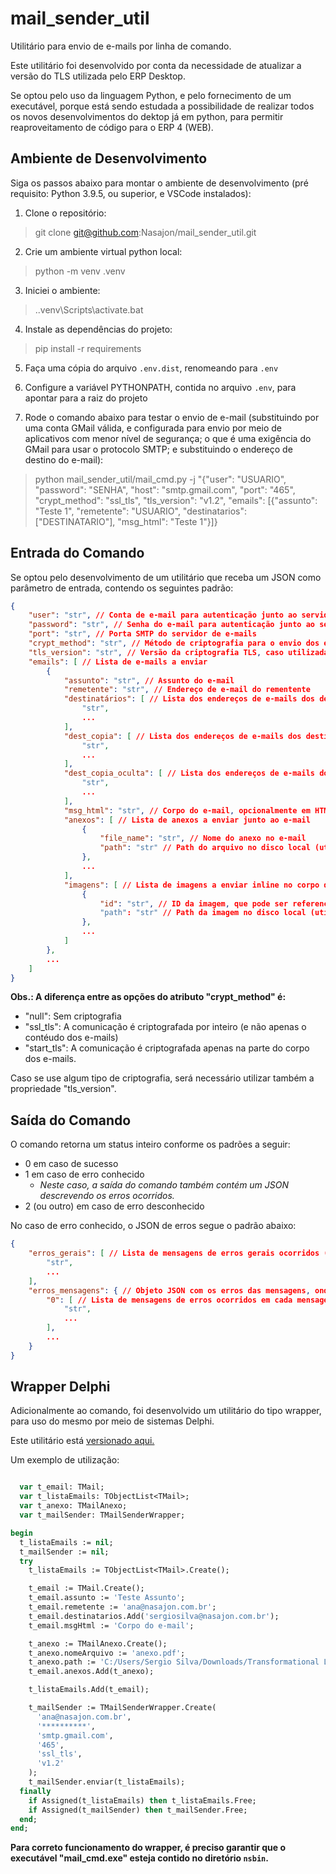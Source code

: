 # mail_sender_util
Utilitário para envio de e-mails por linha de comando.

Este utilitário foi desenvolvido por conta da necessidade de atualizar a versão do TLS utilizada pelo ERP Desktop.

Se optou pelo uso da linguagem Python, e pelo fornecimento de um executável, porque está sendo estudada a possibilidade de realizar todos os novos desenvolvimentos do dektop já em python, para permitir reaproveitamento de código para o ERP 4 (WEB).

## Ambiente de Desenvolvimento

Siga os passos abaixo para montar o ambiente de desenvolvimento (pré requisito: Python 3.9.5, ou superior, e VSCode instalados):

1. Clone o repositório:

> git clone git@github.com:Nasajon/mail_sender_util.git

2. Crie um ambiente virtual python local:

> python -m venv .venv

3. Iniciei o ambiente:

> .\.venv\Scripts\activate.bat

4. Instale as dependências do projeto:

> pip install -r requirements

5. Faça uma cópia do arquivo ```.env.dist```, renomeando para ```.env```

6. Configure a variável PYTHONPATH, contida no arquivo ```.env```, para apontar para a raiz do projeto

7. Rode o comando abaixo para testar o envio de e-mail (substituindo por uma conta GMail válida, e configurada para envio por meio de aplicativos com menor nível de segurança; o que é uma exigência do GMail para usar o protocolo SMTP; e substituindo o endereço de destino do e-mail):

> python mail_sender_util/mail_cmd.py -j "{\"user\": \"USUARIO\", \"password\": \"SENHA\", \"host\": \"smtp.gmail.com\", \"port\": \"465\", \"crypt_method\": \"ssl_tls\", \"tls_version\": \"v1.2\", \"emails\": [{\"assunto\": \"Teste 1\", \"remetente\": \"USUARIO\", \"destinatarios\": [\"DESTINATARIO\"], \"msg_html\": \"Teste 1\"}]}

## Entrada do Comando

Se optou pelo desenvolvimento de um utilitário que receba um JSON como parâmetro de entrada, contendo os seguintes padrão:

```json
{
    "user": "str", // Conta de e-mail para autenticação junto ao servidor (normalmente igual ao remetente dos e-mails)
    "password": "str", // Senha do e-mail para autenticação junto ao servidor
    "port": "str", // Porta SMTP do servidor de e-mails
    "crypt_method": "str", // Método de criptografia para o envio dos e-mails (opções: "null", "ssl_tls" ou "start_tls")
    "tls_version": "str", // Versão da criptografia TLS, caso utilizada (opções: "v1.0", "v1.1" ou "v1.2")
    "emails": [ // Lista de e-mails a enviar
        {
            "assunto": "str", // Assunto do e-mail
            "remetente": "str", // Endereço de e-mail do rementente
            "destinatários": [ // Lista dos endereços de e-mails dos destinatários
                "str",
                ...
            ],
            "dest_copia": [ // Lista dos endereços de e-mails dos destinatários em cópia
                "str",
                ...
            ],
            "dest_copia_oculta": [ // Lista dos endereços de e-mails dos destinatários em cópia oculta
                "str",
                ...
            ],
            "msg_html": "str", // Corpo do e-mail, opcionalmente em HTML
            "anexos": [ // Lista de anexos a enviar junto ao e-mail
                {
                    "file_name": "str", // Nome do anexo no e-mail
                    "path": "str" // Path do arquivo no disco local (utilizar "/" como separador de diretórios)
                },
                ...
            ],
            "imagens": [ // Lista de imagens a enviar inline no corpo do e-mail
                {
                    "id": "str", // ID da imagem, que pode ser referenciado por meio de uma tag IMG, com o padrão: <img src="cid:ID">
                    "path": "str" // Path da imagem no disco local (utilizar "/" como separador de diretórios)
                },
                ...
            ]
        },
        ...
    ]
}
```

**Obs.: A diferença entre as opções do atributo "crypt_method" é:**
* "null": Sem criptografia
* "ssl_tls": A comunicação é criptografada por inteiro (e não apenas o contéudo dos e-mails)
* "start_tls": A comunicação é criptografada apenas na parte do corpo dos e-mails.

Caso se use algum tipo de criptografia, será necessário utilizar também a propriedade "tls_version".

## Saída do Comando

O comando retorna um status inteiro conforme os padrões a seguir:

* 0 em caso de sucesso
* 1 em caso de erro conhecido
  * _Neste caso, a saída do comando também contém um JSON descrevendo os erros ocorridos._
* 2 (ou outro) em caso de erro desconhecido

No caso de erro conhecido, o JSON de erros segue o padrão abaixo:

```json
{
    "erros_gerais": [ // Lista de mensagens de erros gerais ocorridos (erros de conexão e etc, e não erros de qualquer mensagem em particular)
        "str",
        ...
    ],
    "erros_mensagens": { // Objeto JSON com os erros das mensagens, onde as chaves do JSON correspondem ao índice de cada mensagem no vetor de entrada (isto é, o primeiro e-mail da entrada, terá seus erros descritos na chave "0", por exemplo)
        "0": [ // Lista de mensagens de erros ocorridos em cada mensagem (exemplo: endereço do remetente desconhecido)
            "str",
            ...
        ],
        ...
    }
}
```

## Wrapper Delphi

Adicionalmente ao comando, foi desenvolvido um utilitário do tipo wrapper, para uso do mesmo por meio de sistemas Delphi.

Este utilitário está [versionado aqui.](https://github.com/Nasajon/erp-utils/blob/master/mail_sender)

Um exemplo de utilização:

```pascal

  var t_email: TMail;
  var t_listaEmails: TObjectList<TMail>;
  var t_anexo: TMailAnexo;
  var t_mailSender: TMailSenderWrapper;

begin
  t_listaEmails := nil;
  t_mailSender := nil;
  try
    t_listaEmails := TObjectList<TMail>.Create();

    t_email := TMail.Create();
    t_email.assunto := 'Teste Assunto';
    t_email.remetente := 'ana@nasajon.com.br';
    t_email.destinatarios.Add('sergiosilva@nasajon.com.br');
    t_email.msgHtml := 'Corpo do e-mail';

    t_anexo := TMailAnexo.Create();
    t_anexo.nomeArquivo := 'anexo.pdf';
    t_anexo.path := 'C:/Users/Sergio Silva/Downloads/Transformational Leadership.pdf';
    t_email.anexos.Add(t_anexo);

    t_listaEmails.Add(t_email);

    t_mailSender := TMailSenderWrapper.Create(
      'ana@nasajon.com.br',
      '**********',
      'smtp.gmail.com',
      '465',
      'ssl_tls',
      'v1.2'
    );
    t_mailSender.enviar(t_listaEmails);
  finally
    if Assigned(t_listaEmails) then t_listaEmails.Free;
    if Assigned(t_mailSender) then t_mailSender.Free;
  end;
end;
```

**Para correto funcionamento do wrapper, é preciso garantir que o executável  "mail_cmd.exe" esteja contido no diretório ```nsbin```.**
